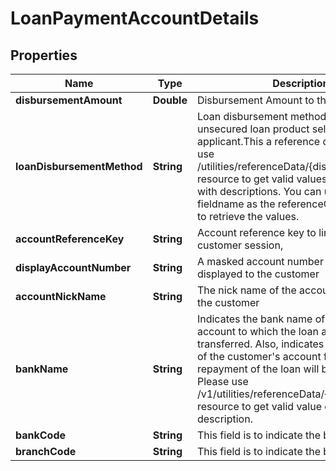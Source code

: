 # LoanPaymentAccountDetails

## Properties
Name | Type | Description | Notes
------------ | ------------- | ------------- | -------------
**disbursementAmount** | **Double** | Disbursement Amount to the applicant |  [optional]
**loanDisbursementMethod** | **String** | Loan disbursement method for the unsecured loan product selected by the applicant.This a reference data field. Please use /utilities/referenceData/{disbursementType} resource to get valid values of this field with descriptions. You can use the fieldname as the referenceCode parameter to retrieve the values. |  [optional]
**accountReferenceKey** | **String** | Account reference key to link account in a customer session, |  [optional]
**displayAccountNumber** | **String** | A masked account number that can be displayed to the customer |  [optional]
**accountNickName** | **String** | The nick name of the account assigned by the customer |  [optional]
**bankName** | **String** | Indicates the bank name of the customer&#x27;s account to which the loan amount will be transferred. Also, indicates the bank name of the customer&#x27;s account from which the repayment of the loan will be debited. Please use /v1/utilities/referenceData/{bankName} resource to get valid value of this field with description. |  [optional]
**bankCode** | **String** | This field is to indicate the bank code. |  [optional]
**branchCode** | **String** | This field is to indicate the branch code. |  [optional]
